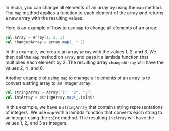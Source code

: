 In Scala, you can change all elements of an array by using the `map` method. The `map` method applies a function to each element of the array and returns a new array with the resulting values.

Here is an example of how to use `map` to change all elements of an array:

```scala
val array = Array(1, 2, 3)
val changedArray = array.map(_ * 2)
```

In this example, we create an array `array` with the values 1, 2, and 3. We then call the `map` method on `array` and pass it a lambda function that multiplies each element by 2. The resulting array `changedArray` will have the values 2, 4, and 6.

Another example of using `map` to change all elements of an array is to convert a string array to an integer array:

```scala
val stringArray = Array("1", "2", "3")
val intArray = stringArray.map(_.toInt)
```

In this example, we have a `stringArray` that contains string representations of integers. We use `map` with a lambda function that converts each string to an integer using the `toInt` method. The resulting `intArray` will have the values 1, 2, and 3 as integers.